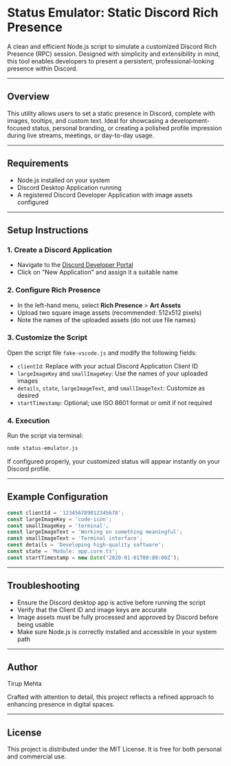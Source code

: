 # Status Emulator: Static Discord Rich Presence

A clean and efficient Node.js script to simulate a customized Discord Rich Presence (RPC) session. Designed with simplicity and extensibility in mind, this tool enables developers to present a persistent, professional-looking presence within Discord.

---

## Overview

This utility allows users to set a static presence in Discord, complete with images, tooltips, and custom text. Ideal for showcasing a development-focused status, personal branding, or creating a polished profile impression during live streams, meetings, or day-to-day usage.

---

## Requirements

* Node.js installed on your system
* Discord Desktop Application running
* A registered Discord Developer Application with image assets configured

---

## Setup Instructions

### 1. Create a Discord Application

* Navigate to the [Discord Developer Portal](https://discord.com/developers/applications)
* Click on "New Application" and assign it a suitable name

### 2. Configure Rich Presence

* In the left-hand menu, select **Rich Presence** > **Art Assets**
* Upload two square image assets (recommended: 512x512 pixels)
* Note the names of the uploaded assets (do not use file names)

### 3. Customize the Script

Open the script file `fake-vscode.js` and modify the following fields:

* `clientId`: Replace with your actual Discord Application Client ID
* `largeImageKey` and `smallImageKey`: Use the names of your uploaded images
* `details`, `state`, `largeImageText`, and `smallImageText`: Customize as desired
* `startTimestamp`: Optional; use ISO 8601 format or omit if not required

### 4. Execution

Run the script via terminal:

```bash
node status-emulator.js
```

If configured properly, your customized status will appear instantly on your Discord profile.

---

## Example Configuration

```javascript
const clientId = '123456789012345678';
const largeImageKey = 'code-icon';
const smallImageKey = 'terminal';
const largeImageText = 'Working on something meaningful';
const smallImageText = 'Terminal interface';
const details = 'Developing high-quality software';
const state = 'Module: app.core.ts';
const startTimestamp = new Date('2020-01-01T00:00:00Z');
```

---

## Troubleshooting

* Ensure the Discord desktop app is active before running the script
* Verify that the Client ID and image keys are accurate
* Image assets must be fully processed and approved by Discord before being usable
* Make sure Node.js is correctly installed and accessible in your system path

---

## Author

Tirup Mehta

Crafted with attention to detail, this project reflects a refined approach to enhancing presence in digital spaces.

---

## License

This project is distributed under the MIT License. It is free for both personal and commercial use.

